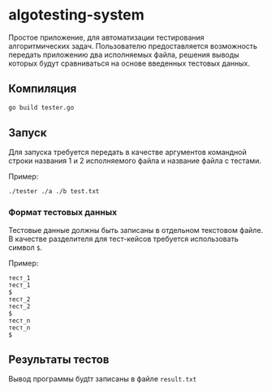 # algotesting-system

Простое приложение, для автоматизации тестирования алгоритмических задач. 
Пользователю предоставляется возможность передать приложению два исполняемых файла, решения выводы которых будут
сравниваться на основе введенных тестовых данных.

## Компиляция

```bash
go build tester.go
```

## Запуск

Для запуска требуется передать в качестве аргументов командной строки названия 1 и 2 исполняемого файла и название 
файла с тестами.

Пример:
```bash
./tester ./a ./b test.txt
```

### Формат тестовых данных

Тестовые данные должны быть записаны в отдельном текстовом файле. В качестве разделителя для тест-кейсов требуется
использовать символ `$`.

Пример:

```text
тест_1
тест_1
$
тест_2
тест_2
$
тест_n
тест_n
$
```
## Результаты тестов 

Вывод программы будtт записаны в файле `result.txt`

